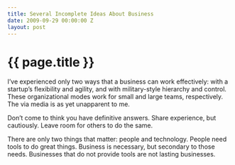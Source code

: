 ```yaml
---
title: Several Incomplete Ideas About Business
date: 2009-09-29 00:00:00 Z
layout: post
---
```


{{ page.title }}
================

I’ve experienced only two ways that a business can work effectively: with a startup’s flexibility and agility, and with military-style hierarchy and control. These organizational modes work for small and large teams, respectively. The via media is as yet unapparent to me.

Don’t come to think you have definitive answers. Share experience, but cautiously. Leave room for others to do the same.

There are only two things that matter: people and technology. People need tools to do great things. Business is necessary, but secondary to those needs. Businesses that do not provide tools are not lasting businesses.

